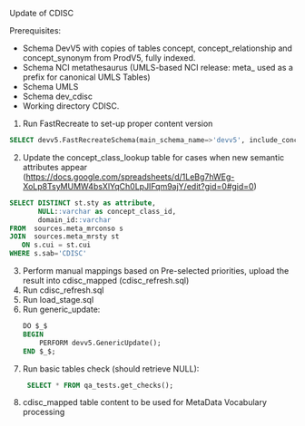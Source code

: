 Update of CDISC

Prerequisites:
- Schema DevV5 with copies of tables concept, concept_relationship and concept_synonym from ProdV5, fully indexed.
- Schema NCI metathesaurus (UMLS-based NCI release: meta_ used as a prefix for canonical UMLS Tables)
- Schema UMLS
- Schema dev_cdisc
- Working directory CDISC.

1. Run FastRecreate to set-up proper content version
```sql
SELECT devv5.FastRecreateSchema(main_schema_name=>'devv5', include_concept_ancestor=> true, include_deprecated_rels=> true, include_synonyms=> true);
   ```
2. Update the concept_class_lookup table for cases when new semantic attributes appear (https://docs.google.com/spreadsheets/d/1LeBg7hWEg-XoLp8TsyMUMW4bsXlYqCh0LpJIFqm9ajY/edit?gid=0#gid=0)
```sql
SELECT DISTINCT st.sty as attribute,
       NULL::varchar as concept_class_id,
       domain_id::varchar
FROM  sources.meta_mrconso s
JOIN  sources.meta_mrsty st 
   ON s.cui = st.cui
WHERE s.sab='CDISC'
   ```
3. Perform manual mappings based on Pre-selected priorities, upload the result into cdisc_mapped (cdisc_refresh.sql)
4. Run cdisc_refresh.sql
5. Run load_stage.sql
6. Run generic_update:
   ```sql
   DO $_$
   BEGIN
       PERFORM devv5.GenericUpdate();
   END $_$;
   ```
7. Run basic tables check (should retrieve NULL):
   ```sql
    SELECT * FROM qa_tests.get_checks();
8. cdisc_mapped table content to be used for MetaData Vocabulary processing